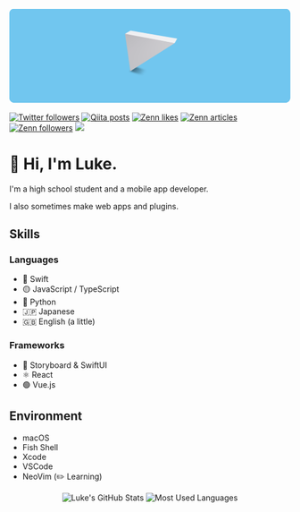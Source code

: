 ![](./media/fusion.png)

[![Twitter followers](https://img.shields.io/twitter/follow/fus1ondev?label=Twitter%20followers&logo=twitter&style=flat)](https://twitter.com/fus1ondev) [![Qiita posts](https://qiita-badge.apiapi.app/s/fus1ondev/posts.svg)](http://qiita.com/fus1ondev) [![Zenn likes](https://zenn.badge.nikaera.com/s/fus1ondev/likes?style=flat)](https://zenn.dev/fus1ondev) [![Zenn articles](https://zenn.badge.nikaera.com/s/fus1ondev/articles?style=flat)](https://zenn.dev/fus1ondev/articles) [![Zenn followers](https://zenn.badge.nikaera.com/s/fus1ondev/followers?style=flat)](https://zenn.dev/fus1ondev/followers) ![](https://komarev.com/ghpvc/?username=fus1ondev&style=flat)

# 👋 Hi, I'm Luke.

I'm a high school student and a mobile app developer.

I also sometimes make web apps and plugins. 

## Skills

### Languages

- 🦅 Swift
- 🟡 JavaScript / TypeScript
- 🐍 Python
- 🇯🇵 Japanese
- 🇬🇧 English (a little)

### Frameworks

- 🦅 Storyboard & SwiftUI
- ⚛️ React
- 🟢 Vue.js

## Environment

- macOS
- Fish Shell
- Xcode
- VSCode
- NeoVim (✏️ Learning)

<p align="center">
  <img align="center" alt="Luke's GitHub Stats" src="https://github-readme-stats.vercel.app/api?username=Fus1onDev&count_private=true&show_icons=true" width="52%"  />
  <img align="center" alt="Most Used Languages" src="https://github-readme-stats.vercel.app/api/top-langs/?username=fus1ondev&layout=compact&langs_count=6" width="43%" />
</p>